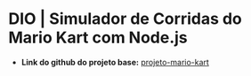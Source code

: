 # DIO | Simulador de Corridas do Mario Kart com Node.js

- **Link do github do projeto base:** [projeto-mario-kart](https://github.com/digitalinnovationone/formacao-nodejs/tree/main/03-projeto-mario-kart)

